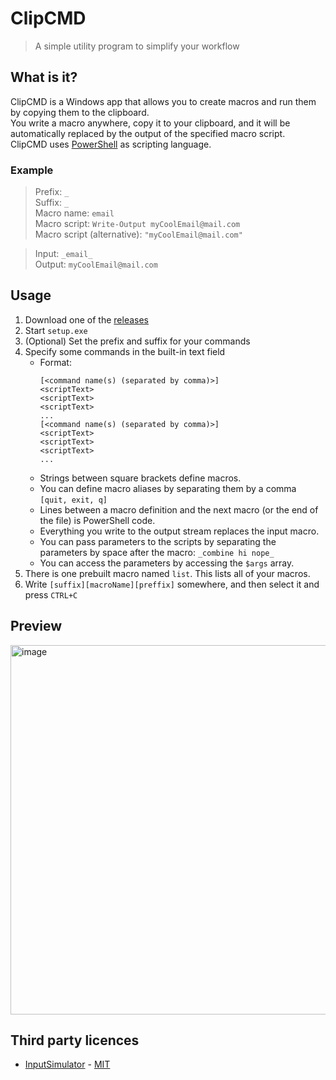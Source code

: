 # ClipCMD

> A simple utility program to simplify your workflow

## What is it?

ClipCMD is a Windows app that allows you to create macros and run them by copying them to the clipboard.\
You write a macro anywhere, copy it to your clipboard, and it will be automatically replaced by the output of the specified macro script.\
ClipCMD uses [PowerShell](https://learn.microsoft.com/en-us/powershell/scripting) as scripting language.

### Example

> Prefix: `_`\
> Suffix: `_`\
> Macro name: `email`\
> Macro script: `Write-Output myCoolEmail@mail.com`\
> Macro script (alternative): `"myCoolEmail@mail.com"`

> Input: `_email_`\
> Output: `myCoolEmail@mail.com`

## Usage

1. Download one of the [releases](https://github.com/Stone-Red-Code/ClipCMD/releases)
1. Start `setup.exe`
1. (Optional) Set the prefix and suffix for your commands
1. Specify some commands in the built-in text field
   - Format: 
      ```
      [<command name(s) (separated by comma)>]
      <scriptText>
      <scriptText>
      <scriptText>
      ...
      [<command name(s) (separated by comma)>]
      <scriptText>
      <scriptText>
      <scriptText>
      ...
      ```
   - Strings between square brackets define macros.
   - You can define macro aliases by separating them by a comma `[quit, exit, q]`
   - Lines between a macro definition and the next macro (or the end of the file) is PowerShell code.
   - Everything you write to the output stream replaces the input macro.
   - You can pass parameters to the scripts by separating the parameters by space after the macro: `_combine hi nope_`
   - You can access the parameters by accessing the `$args` array.
1. There is one prebuilt macro named `list`. This lists all of your macros.
1. Write `[suffix][macroName][preffix]` somewhere, and then select it and press `CTRL+C`

## Preview

<img width="591" alt="image" src="https://user-images.githubusercontent.com/56473591/226146460-d9d2e8fc-3754-44c7-bc43-2e32f1d07847.png">

## Third party licences
- [InputSimulator](https://github.com/michaelnoonan/inputsimulator) - [MIT](https://github.com/michaelnoonan/inputsimulator/blob/master/LICENSE)

